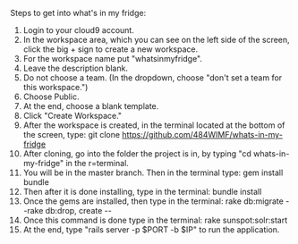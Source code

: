 Steps to get into what's in my fridge:
1. Login to your cloud9 account.
2. In the workspace area, which you can see on the left side of the screen, click the big + sign to create a new workspace.
3. For the workspace name put "whatsinmyfridge".
4. Leave the description blank.
5. Do not choose a team. (In the dropdown, choose "don't set a team for this workspace.")
6. Choose Public.
7. At the end, choose a blank template.
8. Click "Create Workspace."
9. After the workspace is created, in the terminal located at the bottom of the screen, type: git clone https://github.com/484WIMF/whats-in-my-fridge
10. After cloning, go into the folder the project is in, by typing "cd whats-in-my-fridge" in the r=terminal.
11. You will be in the master branch. Then in the terminal type: gem install bundle
12. Then after it is done installing, type in the terminal: bundle install
13. Once the gems are installed, then type in the terminal: rake db:migrate
--rake db:drop, create
--
14. Once this command is done type in the terminal: rake sunspot:solr:start
15. At the end, type "rails server -p $PORT -b $IP" to run the application. 
